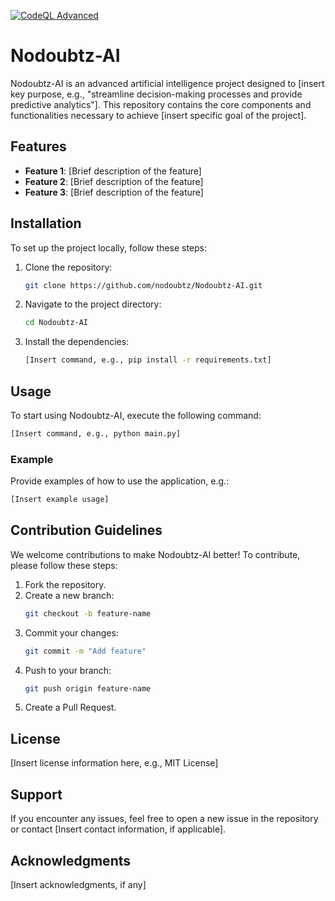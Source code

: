 [![CodeQL Advanced](https://github.com/nodoubtz/Nodoubtz-AI/actions/workflows/codeql.yml/badge.svg?branch=nodoubtz-patch-20)](https://github.com/nodoubtz/Nodoubtz-AI/actions/workflows/codeql.yml)


# Nodoubtz-AI

Nodoubtz-AI is an advanced artificial intelligence project designed to [insert key purpose, e.g., "streamline decision-making processes and provide predictive analytics"]. This repository contains the core components and functionalities necessary to achieve [insert specific goal of the project].

## Features

- **Feature 1**: [Brief description of the feature]
- **Feature 2**: [Brief description of the feature]
- **Feature 3**: [Brief description of the feature]

## Installation

To set up the project locally, follow these steps:

1. Clone the repository:
   ```bash
   git clone https://github.com/nodoubtz/Nodoubtz-AI.git
   ```
2. Navigate to the project directory:
   ```bash
   cd Nodoubtz-AI
   ```
3. Install the dependencies:
   ```bash
   [Insert command, e.g., pip install -r requirements.txt]
   ```

## Usage

To start using Nodoubtz-AI, execute the following command:
```bash
[Insert command, e.g., python main.py]
```

### Example
Provide examples of how to use the application, e.g.:
```bash
[Insert example usage]
```

## Contribution Guidelines

We welcome contributions to make Nodoubtz-AI better! To contribute, please follow these steps:

1. Fork the repository.
2. Create a new branch:
   ```bash
   git checkout -b feature-name
   ```
3. Commit your changes:
   ```bash
   git commit -m "Add feature"
   ```
4. Push to your branch:
   ```bash
   git push origin feature-name
   ```
5. Create a Pull Request.

## License

[Insert license information here, e.g., MIT License]

## Support

If you encounter any issues, feel free to open a new issue in the repository or contact [Insert contact information, if applicable].

## Acknowledgments

[Insert acknowledgments, if any]
